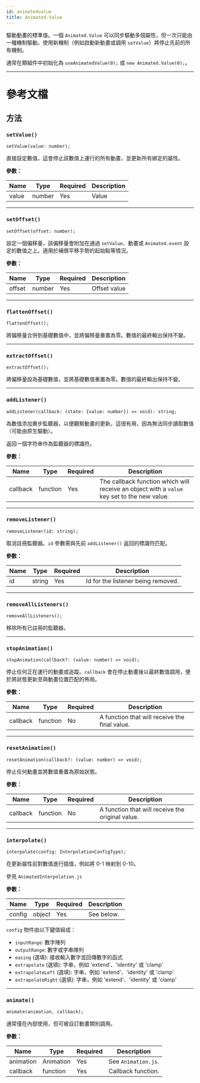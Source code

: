 ```yaml
---
id: animatedvalue
title: Animated.Value
---
```


驅動動畫的標準值。一個 `Animated.Value` 可以同步驅動多個屬性，但一次只能由一種機制驅動。使用新機制（例如啟動新動畫或調用 `setValue`）將停止先前的所有機制。

通常在類組件中初始化為 `useAnimatedValue(0);` 或 `new Animated.Value(0);`。

---

# 參考文檔

## 方法

### `setValue()`

```tsx
setValue(value: number);
```

直接設定數值。這會停止該數值上運行的所有動畫，並更新所有綁定的屬性。

**參數：**

| Name  | Type   | Required | Description |
| ----- | ------ | -------- | ----------- |
| value | number | Yes      | Value       |

---

### `setOffset()`

```tsx
setOffset(offset: number);
```

設定一個偏移量，該偏移量會附加在通過 `setValue`、動畫或 `Animated.event` 設定的數值之上。適用於補償平移手勢的起始點等情況。

**參數：**

| Name   | Type   | Required | Description  |
| ------ | ------ | -------- | ------------ |
| offset | number | Yes      | Offset value |

---

### `flattenOffset()`

```tsx
flattenOffset();
```

將偏移量合併到基礎數值中，並將偏移量重置為零。數值的最終輸出保持不變。

---

### `extractOffset()`

```tsx
extractOffset();
```

將偏移量設為基礎數值，並將基礎數值重置為零。數值的最終輸出保持不變。

---

### `addListener()`

```tsx
addListener(callback: (state: {value: number}) => void): string;
```

為數值添加異步監聽器，以便觀察動畫的更新。這很有用，因為無法同步讀取數值（可能由原生驅動）。

返回一個字符串作為監聽器的標識符。

**參數：**

| Name     | Type     | Required | Description                                                                                 |
| -------- | -------- | -------- | ------------------------------------------------------------------------------------------- |
| callback | function | Yes      | The callback function which will receive an object with a `value` key set to the new value. |

---

### `removeListener()`

```tsx
removeListener(id: string);
```

取消註冊監聽器。`id` 參數需與先前 `addListener()` 返回的標識符匹配。

**參數：**

| Name | Type   | Required | Description                        |
| ---- | ------ | -------- | ---------------------------------- |
| id   | string | Yes      | Id for the listener being removed. |

---

### `removeAllListeners()`

```tsx
removeAllListeners();
```

移除所有已註冊的監聽器。

---

### `stopAnimation()`

```tsx
stopAnimation(callback?: (value: number) => void);
```

停止任何正在運行的動畫或追蹤。`callback` 會在停止動畫後以最終數值調用，便於將狀態更新至與動畫位置匹配的佈局。

**參數：**

| Name     | Type     | Required | Description                                   |
| -------- | -------- | -------- | --------------------------------------------- |
| callback | function | No       | A function that will receive the final value. |

---

### `resetAnimation()`

```tsx
resetAnimation(callback?: (value: number) => void);
```

停止任何動畫並將數值重置為原始狀態。

**參數：**

| Name     | Type     | Required | Description                                      |
| -------- | -------- | -------- | ------------------------------------------------ |
| callback | function | No       | A function that will receive the original value. |

---

### `interpolate()`

```tsx
interpolate(config: InterpolationConfigType);
```

在更新屬性前對數值進行插值，例如將 0-1 映射到 0-10。

參見 `AnimatedInterpolation.js`

**參數：**

| Name   | Type   | Required | Description |
| ------ | ------ | -------- | ----------- |
| config | object | Yes      | See below.  |

`config` 物件由以下鍵值組成：

- `inputRange`: 數字陣列
- `outputRange`: 數字或字串陣列
- `easing` (選填): 接收輸入數字並回傳數字的函式
- `extrapolate` (選填): 字串，例如 'extend'、'identity' 或 'clamp'
- `extrapolateLeft` (選填): 字串，例如 'extend'、'identity' 或 'clamp'
- `extrapolateRight` (選填): 字串，例如 'extend'、'identity' 或 'clamp'

---

### `animate()`

```tsx
animate(animation, callback);
```

通常僅在內部使用，但可被自訂動畫類別調用。

**參數：**

| Name      | Type      | Required | Description         |
| --------- | --------- | -------- | ------------------- |
| animation | Animation | Yes      | See `Animation.js`. |
| callback  | function  | Yes      | Callback function.  |